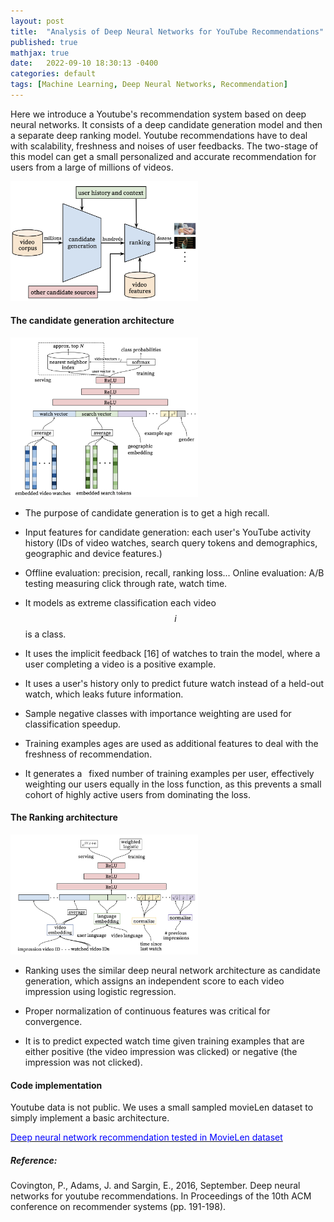 ```yaml
---
layout: post
title:  "Analysis of Deep Neural Networks for YouTube Recommendations"
published: true
mathjax: true
date:   2022-09-10 18:30:13 -0400
categories: default
tags: [Machine Learning, Deep Neural Networks, Recommendation]
---
```



Here we introduce a Youtube's recommendation system based on deep neural networks. It consists of a deep candidate generation model and then a separate deep ranking model. Youtube recommendations have to deal with scalability, freshness and noises of user feedbacks.
The two-stage of this model can get a small personalized and accurate recommendation for users from a large of millions of videos.

<img src="/assets/images/2022_09_10/recommendation_youtube/recommendation_system_architecture.png" width="300">
 
#### The candidate generation architecture
<img src="/assets/images/2022_09_10/recommendation_youtube/deep_candidate_generation.png" width="300">
 
 
* The purpose of candidate generation is to get a high recall.
 
* Input features for candidate generation:
each user's YouTube activity history (IDs of video watches, search query tokens and demographics, geographic and device features.)
 
* Offline evaluation: precision, recall, ranking loss... Online evaluation: A/B testing measuring click through rate, watch time.
 
* It models as extreme classification each video $$i$$ is a class.
 
* It uses the implicit feedback [16] of watches to train the model, where a
user completing a video is a positive example.
 
* It uses a user's history only to predict future watch instead of a held-out watch, which leaks future information.
 
* Sample negative classes with importance weighting are used for classification speedup.
 
* Training examples ages are used as additional features to deal with the freshness of recommendation.
 
* It generates a  fixed number of training examples per user, effectively weighting
our users equally in the loss function, as this prevents a small cohort of highly active users from dominating the loss.
 
 
#### The Ranking architecture
<img src="/assets/images/2022_09_10//recommendation_youtube/Deep_ranking_network_architecture.png" width="300">
 
* Ranking uses the similar deep neural network architecture as candidate generation, which assigns an independent score to each video impression using logistic regression.
 
* Proper normalization of continuous features was critical for convergence.
 
* It is to predict expected watch time given training examples that are either positive (the video impression was
clicked) or negative (the impression was not clicked).
 
#### Code implementation
Youtube data is not public.
We uses a small sampled movieLen dataset to simply implement a basic architecture.
 
[<span style="color:blue;"> Deep neural network recommendation tested in MovieLen dataset </span>](https://github.com/windhaunting/Machine-Learning-Deep-Learning-Codes-Practice/blob/main/recommendation_systems/deep_neural_network_recommendation.ipynb)
 
 
##### Reference:
Covington, P., Adams, J. and Sargin, E., 2016, September. Deep neural networks for youtube recommendations. In Proceedings of the 10th ACM conference on recommender systems (pp. 191-198).
